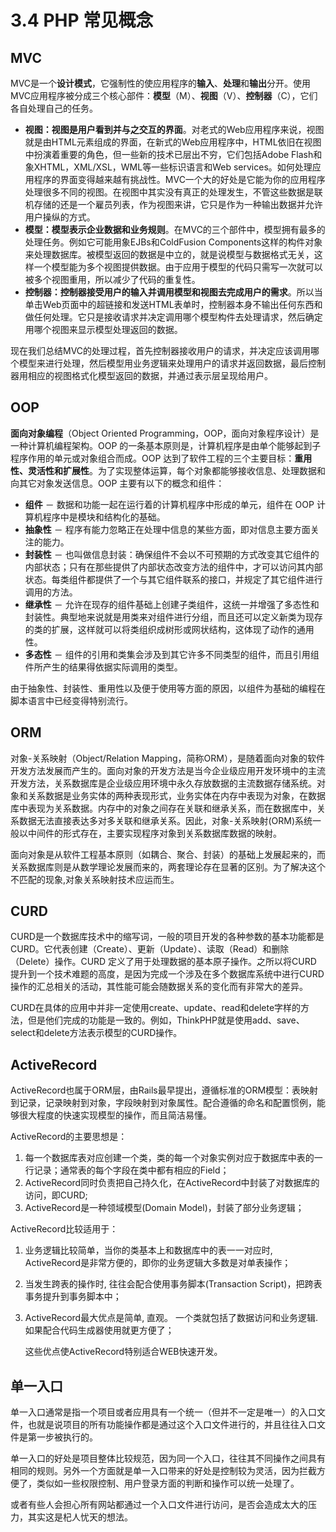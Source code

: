 # 3.4 PHP 常见概念

## MVC

MVC是一个**设计模式**，它强制性的使应用程序的**输入**、**处理**和**输出**分开。使用MVC应用程序被分成三个核心部件：**模型**（M）、**视图**（V）、**控制器**（C），它们各自处理自己的任务。

* **视图：视图是用户看到并与之交互的界面**。对老式的Web应用程序来说，视图就是由HTML元素组成的界面，在新式的Web应用程序中，HTML依旧在视图中扮演着重要的角色，但一些新的技术已层出不穷，它们包括Adobe Flash和象XHTML，XML/XSL，WML等一些标识语言和Web services。如何处理应用程序的界面变得越来越有挑战性。MVC一个大的好处是它能为你的应用程序处理很多不同的视图。在视图中其实没有真正的处理发生，不管这些数据是联机存储的还是一个雇员列表，作为视图来讲，它只是作为一种输出数据并允许用户操纵的方式。
* **模型：模型表示企业数据和业务规则**。在MVC的三个部件中，模型拥有最多的处理任务。例如它可能用象EJBs和ColdFusion Components这样的构件对象来处理数据库。被模型返回的数据是中立的，就是说模型与数据格式无关，这样一个模型能为多个视图提供数据。由于应用于模型的代码只需写一次就可以被多个视图重用，所以减少了代码的重复性。
* **控制器：控制器接受用户的输入并调用模型和视图去完成用户的需求**。所以当单击Web页面中的超链接和发送HTML表单时，控制器本身不输出任何东西和做任何处理。它只是接收请求并决定调用哪个模型构件去处理请求，然后确定用哪个视图来显示模型处理返回的数据。

现在我们总结MVC的处理过程，首先控制器接收用户的请求，并决定应该调用哪个模型来进行处理，然后模型用业务逻辑来处理用户的请求并返回数据，最后控制器用相应的视图格式化模型返回的数据，并通过表示层呈现给用户。

## OOP

**面向对象编程**（Object Oriented Programming，OOP，面向对象程序设计）是一种计算机编程架构。OOP 的一条基本原则是，计算机程序是由单个能够起到子程序作用的单元或对象组合而成。OOP 达到了软件工程的三个主要目标：**重用性、灵活性和扩展性**。为了实现整体运算，每个对象都能够接收信息、处理数据和向其它对象发送信息。OOP 主要有以下的概念和组件：

* **组件** － 数据和功能一起在运行着的计算机程序中形成的单元，组件在 OOP 计算机程序中是模块和结构化的基础。
* **抽象性** － 程序有能力忽略正在处理中信息的某些方面，即对信息主要方面关注的能力。
* **封装性** － 也叫做信息封装：确保组件不会以不可预期的方式改变其它组件的内部状态；只有在那些提供了内部状态改变方法的组件中，才可以访问其内部状态。每类组件都提供了一个与其它组件联系的接口，并规定了其它组件进行调用的方法。
* **继承性** － 允许在现存的组件基础上创建子类组件，这统一并增强了多态性和封装性。典型地来说就是用类来对组件进行分组，而且还可以定义新类为现存的类的扩展，这样就可以将类组织成树形或网状结构，这体现了动作的通用性。
* **多态性** － 组件的引用和类集会涉及到其它许多不同类型的组件，而且引用组件所产生的结果得依据实际调用的类型。

由于抽象性、封装性、重用性以及便于使用等方面的原因，以组件为基础的编程在脚本语言中已经变得特别流行。

## ORM

对象-关系映射（Object/Relation Mapping，简称ORM），是随着面向对象的软件开发方法发展而产生的。面向对象的开发方法是当今企业级应用开发环境中的主流开发方法，关系数据库是企业级应用环境中永久存放数据的主流数据存储系统。对象和关系数据是业务实体的两种表现形式，业务实体在内存中表现为对象，在数据库中表现为关系数据。内存中的对象之间存在关联和继承关系，而在数据库中，关系数据无法直接表达多对多关联和继承关系。因此，对象-关系映射\(ORM\)系统一般以中间件的形式存在，主要实现程序对象到关系数据库数据的映射。

面向对象是从软件工程基本原则（如耦合、聚合、封装）的基础上发展起来的，而关系数据库则是从数学理论发展而来的，两套理论存在显著的区别。为了解决这个不匹配的现象,对象关系映射技术应运而生。

## CURD

CURD是一个数据库技术中的缩写词，一般的项目开发的各种参数的基本功能都是CURD。它代表创建（Create）、更新（Update）、读取（Read）和删除（Delete）操作。CURD 定义了用于处理数据的基本原子操作。之所以将CURD 提升到一个技术难题的高度，是因为完成一个涉及在多个数据库系统中进行CURD操作的汇总相关的活动，其性能可能会随数据关系的变化而有非常大的差异。

CURD在具体的应用中并非一定使用create、update、read和delete字样的方法，但是他们完成的功能是一致的。例如，ThinkPHP就是使用add、save、select和delete方法表示模型的CURD操作。

## ActiveRecord

ActiveRecord也属于ORM层，由Rails最早提出，遵循标准的ORM模型：表映射到记录，记录映射到对象，字段映射到对象属性。配合遵循的命名和配置惯例，能够很大程度的快速实现模型的操作，而且简洁易懂。

ActiveRecord的主要思想是：

1. 每一个数据库表对应创建一个类，类的每一个对象实例对应于数据库中表的一行记录；通常表的每个字段在类中都有相应的Field；
2. ActiveRecord同时负责把自己持久化，在ActiveRecord中封装了对数据库的访问，即CURD;
3. ActiveRecord是一种领域模型\(Domain Model\)，封装了部分业务逻辑；

ActiveRecord比较适用于：

1. 业务逻辑比较简单，当你的类基本上和数据库中的表一一对应时, ActiveRecord是非常方便的，即你的业务逻辑大多数是对单表操作；
2. 当发生跨表的操作时, 往往会配合使用事务脚本\(Transaction Script\)，把跨表事务提升到事务脚本中；
3. ActiveRecord最大优点是简单, 直观。 一个类就包括了数据访问和业务逻辑. 如果配合代码生成器使用就更方便了；

   这些优点使ActiveRecord特别适合WEB快速开发。

## 单一入口

单一入口通常是指一个项目或者应用具有一个统一（但并不一定是唯一）的入口文件，也就是说项目的所有功能操作都是通过这个入口文件进行的，并且往往入口文件是第一步被执行的。

单一入口的好处是项目整体比较规范，因为同一个入口，往往其不同操作之间具有相同的规则。另外一个方面就是单一入口带来的好处是控制较为灵活，因为拦截方便了，类似如一些权限控制、用户登录方面的判断和操作可以统一处理了。

或者有些人会担心所有网站都通过一个入口文件进行访问，是否会造成太大的压力，其实这是杞人忧天的想法。

